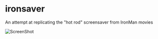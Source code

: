 ironsaver
=========

An attempt at replicating the "hot rod" screensaver from IronMan movies

![ScreenShot](https://dl.dropbox.com/u/18759251/save1.png)
